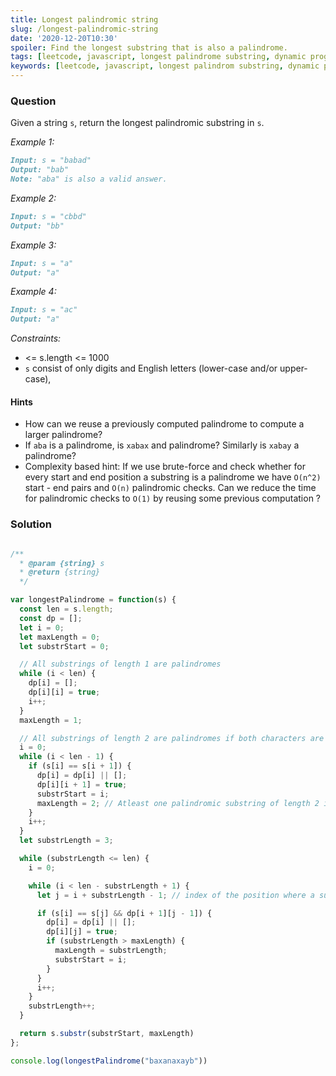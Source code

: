 ```yaml
---
title: Longest palindromic string
slug: /longest-palindromic-string
date: '2020-12-20T10:30'
spoiler: Find the longest substring that is also a palindrome.
tags: [leetcode, javascript, longest palindrome substring, dynamic programming, ]
keywords: [leetcode, javascript, longest palindrom substring, dynamic programming, interview questions]
---
```

### Question
Given a string `s`, return the longest palindromic substring in `s`.

*Example 1:*
```md
Input: s = "babad"
Output: "bab"
Note: "aba" is also a valid answer.
```
*Example 2:*
```md
Input: s = "cbbd"
Output: "bb"
```
*Example 3:*
```md
Input: s = "a"
Output: "a"
```
*Example 4:*
```md
Input: s = "ac"
Output: "a"
 ```

*Constraints:*

* <= s.length <= 1000
* `s` consist of only digits and English letters (lower-case and/or upper-case),

#### Hints
* How can we reuse a previously computed palindrome to compute a larger palindrome?
* If `aba` is a palindrome, is `xabax` and palindrome? Similarly is `xabay` a palindrome?
* Complexity based hint: If we use brute-force and check whether for every start and end position a substring is a palindrome we have `O(n^2)` start - end pairs and `O(n)` palindromic checks. Can we reduce the time for palindromic checks to `O(1)` by reusing some previous computation ?
### Solution
```js

/**
  * @param {string} s
  * @return {string}
  */

var longestPalindrome = function(s) {
  const len = s.length;
  const dp = [];
  let i = 0;
  let maxLength = 0;
  let substrStart = 0;

  // All substrings of length 1 are palindromes
  while (i < len) {
    dp[i] = [];
    dp[i][i] = true;
    i++;
  }
  maxLength = 1;

  // All substrings of length 2 are palindromes if both characters are same.
  i = 0;
  while (i < len - 1) {
    if (s[i] == s[i + 1]) {
      dp[i] = dp[i] || [];
      dp[i][i + 1] = true;
      substrStart = i;
      maxLength = 2; // Atleast one palindromic substring of length 2 is found
    }
    i++;
  }
  let substrLength = 3;

  while (substrLength <= len) {
    i = 0;

    while (i < len - substrLength + 1) {
      let j = i + substrLength - 1; // index of the position where a substring of length "substrLength" ends.

      if (s[i] == s[j] && dp[i + 1][j - 1]) {
        dp[i] = dp[i] || [];
        dp[i][j] = true;
        if (substrLength > maxLength) {
          maxLength = substrLength;
          substrStart = i;
        }
      }
      i++;
    }
    substrLength++;
  }

  return s.substr(substrStart, maxLength)
};

console.log(longestPalindrome("baxanaxayb"))

```
